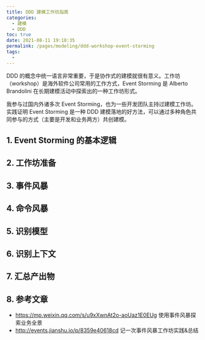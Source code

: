```yaml
---
title: DDD 建模工作坊指南
categories: 
  - 建模
  - DDD
toc: true
date: 2021-08-11 19:18:35
permalink: /pages/modeling/ddd-workshop-event-storming
tags: 
  - 
---
```


DDD 的概念中统一语言非常重要，于是协作式的建模就很有意义。工作坊（workshop）是海外软件公司常用的工作方式，Event Storming 是 Alberto Brandolini 在长期建模活动中探索出的一种工作坊形式。

我参与过国内外诸多次 Event Storming，也为一些开发团队主持过建模工作坊。实践证明 Event Storming 是一种 DDD 建模落地的好方法，可以通过多种角色共同参与的方式（主要是开发和业务两方）共创建模。

## 1. Event Storming 的基本逻辑



## 2. 工作坊准备



## 3. 事件风暴



## 4. 命令风暴



## 5. 识别模型



## 6. 识别上下文



## 7. 汇总产出物



## 8. 参考文章

- https://mp.weixin.qq.com/s/u9xXwnAt2o-aoUaz1E0EUg  使用事件风暴探索业务全景
- http://events.jianshu.io/p/8359e40618cd 记一次事件风暴工作坊实践&总结






